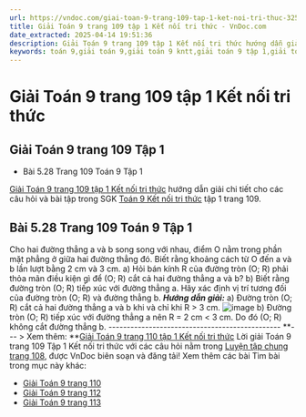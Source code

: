 ```yaml
---
url: https://vndoc.com/giai-toan-9-trang-109-tap-1-ket-noi-tri-thuc-325350
title: Giải Toán 9 trang 109 tập 1 Kết nối tri thức - VnDoc.com
date_extracted: 2025-04-14 19:51:36
description: Giải Toán 9 trang 109 tập 1 Kết nối tri thức hướng dẫn giải chi tiết các câu hỏi và bài tập trong SGK Toán 9 Kết nối tri thức tập 1.
keywords: toán 9,giải toán 9,giải toán 9 kntt,giải toán 9 tập 1,giải toán 9 kết nối tri thức,toán 9 kết nối tri thức tập 1,Toán 9 Kết nối tri thức Luyện tập chung trang 96,giải Toán 9 Kết nối tri thức Luyện tập chung trang 96,Luyện tập chung trang 108,toán 9 kết nối tri thức tập 1 trang 109,toán 9 kết nối tri thức tập 1 trang 108,toán 9 trang 109,giải toán 9 trang 109,toán 9 trang 109 kết nối,giải toán 9 trang 109 kết nối
---
```


# Giải Toán 9 trang 109 tập 1 Kết nối tri thức
## Giải Toán 9 trang 109 Tập 1
  * Bài 5.28 Trang 109 Toán 9 Tập 1

[Giải Toán 9 trang 109 tập 1 Kết nối tri thức](<https://vndoc.com/giai-toan-9-trang-109-tap-1-ket-noi-tri-thuc-325350>) hướng dẫn giải chi tiết cho các câu hỏi và bài tập trong SGK [Toán 9 Kết nối tri thức](<https://vndoc.com/toan-9-ket-noi-tri-thuc>) tập 1 trang 109.
## **Bài 5.28 Trang 109 Toán 9 Tập 1**
Cho hai đường thẳng a và b song song với nhau, điểm O nằm trong phần mặt phẳng ở giữa hai đường thẳng đó. Biết rằng khoảng cách từ O đến a và b lần lượt bằng 2 cm và 3 cm.
a\) Hỏi bán kính R của đường tròn \(O; R\) phải thỏa mãn điều kiện gì để \(O; R\) cắt cả hai đường thẳng a và b?
b\) Biết rằng đường tròn \(O; R\) tiếp xúc với đường thẳng a. Hãy xác định vị trí tương đối của đường tròn \(O; R\) và đường thẳng b.
_**Hướng dẫn giải:**_
a\) Đường tròn \(O; R\) cắt cả hai đường thẳng a và b khi và chỉ khi R > 3 cm.
![image](https://i.vdoc.vn/data/image/2024/07/30/638579286984662098.png)
b\) Đường tròn \(O; R\) tiếp xúc với đường thẳng a nên R = 2 cm < 3 cm.
Do đó \(O; R\) không cắt đường thẳng b.
\-----------------------------------------------
**\--- > Xem thêm: **[Giải Toán 9 trang 110 tập 1 Kết nối tri thức](<https://vndoc.com/giai-toan-9-trang-110-tap-1-ket-noi-tri-thuc-325360>)
Lời giải Toán 9 trang 109 Tập 1 Kết nối tri thức với các câu hỏi nằm trong [Luyện tập chung trang 108](<https://vndoc.com/toan-9-ket-noi-tri-thuc-luyen-tap-chung-trang-108-321005>), được VnDoc biên soạn và đăng tải\!
Xem thêm các bài Tìm bài trong mục này khác:
  * [Giải Toán 9 trang 110](</giai-toan-9-trang-110-tap-1-ket-noi-tri-thuc-325360>)
  * [Giải Toán 9 trang 112](</giai-toan-9-trang-112-tap-1-ket-noi-tri-thuc-325365>)
  * [Giải Toán 9 trang 113](</giai-toan-9-trang-113-tap-1-ket-noi-tri-thuc-325374>)

